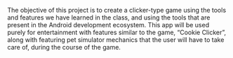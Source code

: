 The objective of this project is to create a clicker-type game using the tools and features we have learned in the class, and using the tools that are present in the Android development ecosystem. This app will be used purely for entertainment with features similar to the game, “Cookie Clicker”, along with featuring pet simulator mechanics that the user will have to take care of, during the course of the game. 
